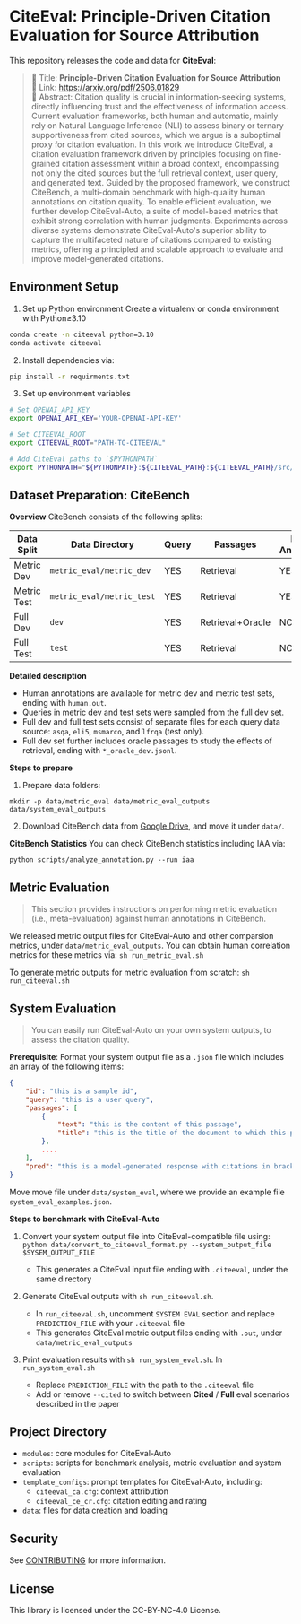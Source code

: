 # CiteEval: Principle-Driven Citation Evaluation for Source Attribution
This repository releases the code and data for **CiteEval**:

> 📃 Title: **Principle-Driven Citation Evaluation for Source Attribution** <br>
> 🔗 Link: https://arxiv.org/pdf/2506.01829 <br>
> 🤔 Abstract: Citation quality is crucial in information-seeking systems, directly influencing trust and the effectiveness of information access. Current evaluation frameworks, both human and automatic, mainly rely on Natural Language Inference (NLI) to assess binary or ternary supportiveness from cited sources, which we argue is a suboptimal proxy for citation evaluation. In this work we introduce CiteEval, a citation evaluation framework driven by principles focusing on fine-grained citation assessment within a broad context, encompassing not only the cited sources but the full retrieval context, user query, and generated text. Guided by the proposed framework, we construct CiteBench, a multi-domain benchmark with high-quality human annotations on citation quality. To enable efficient evaluation, we further develop CiteEval-Auto, a suite of model-based metrics that exhibit strong correlation with human judgments. Experiments across diverse systems demonstrate CiteEval-Auto's superior ability to capture the multifaceted nature of citations compared to existing metrics, offering a principled and scalable approach to evaluate and improve model-generated citations.

## Environment Setup
1. Set up Python environment
Create a virtualenv or conda environment with Python≥3.10

```bash
conda create -n citeeval python=3.10
conda activate citeeval
```

2. Install dependencies via:
```bash
pip install -r requirments.txt
```

3. Set up environment variables
```bash
# Set OPENAI_API_KEY 
export OPENAI_API_KEY='YOUR-OPENAI-API-KEY'

# Set CITEEVAL_ROOT
export CITEEVAL_ROOT="PATH-TO-CITEEVAL"

# Add CiteEval paths to `$PYTHONPATH`
export PYTHONPATH="${PYTHONPATH}:${CITEEVAL_PATH}:${CITEEVAL_PATH}/src/"
```

## Dataset Preparation: CiteBench

**Overview**
CiteBench consists of the following splits:

| Data Split             | Data Directory    | Query   |  Passages                     | Human Annotations|
| --------          | -------       |-------| ---------                     | ----------       |
| Metric Dev        | `metric_eval/metric_dev`  | YES    |    Retrieval      |        YES        |
| Metric Test       | `metric_eval/metric_test` | YES   |    Retrieval      |        YES       |
| Full Dev          | `dev`         | YES    | Retrieval+Oracle              |        NO       |
| Full Test         | `test`        | YES   |    Retrieval                  |        NO        |



**Detailed description**
- Human annotations are available for metric dev and metric test sets, ending with `human.out`.
- Queries in metric dev and test sets were sampled from the full dev set.
- Full dev and full test sets consist of separate files for each query data source: `asqa`, `eli5`, `msmarco`, and `lfrqa` (test only).
- Full dev set further includes oracle passages to study the effects of retrieval, ending with `*_oracle_dev.jsonl`.


**Steps to prepare**
1. Prepare data folders:
```
mkdir -p data/metric_eval data/metric_eval_outputs data/system_eval_outputs
```

2. Download CiteBench data from [Google Drive](https://drive.google.com/drive/folders/12Evj0f92wKz_7OGuuwq3KShTdSM8eu4v?usp=drive_link), and move it under `data/`.

**CiteBench Statistics**
You can check CiteBench statistics including IAA via: 

`python scripts/analyze_annotation.py --run iaa`

## Metric Evaluation
> This section provides instructions on performing metric evaluation (i.e., meta-evaluation) against human annotations in CiteBench.

We released metric output files for CiteEval-Auto and other comparsion metrics, under `data/metric_eval_outputs`.
You can obtain human correlation metrics for these metrics via: 
`sh run_metric_eval.sh`

To generate metric outputs for metric evaluation from scratch: `sh run_citeeval.sh`

## System Evaluation

> You can easily run CiteEval-Auto on your own system outputs, to assess the citation quality.

**Prerequisite**: Format your system output file as a `.json` file which includes an array of the following items: 
```json
{
    "id": "this is a sample id",
    "query": "this is a user query",
    "passages": [
        {
            "text": "this is the content of this passage",
            "title": "this is the title of the document to which this passage belongs (optional)"
        },
        ....
    ],
    "pred": "this is a model-generated response with citations in brackets"
}
```
Move move file under `data/system_eval`, where we provide an example file `system_eval_examples.json`.

**Steps to benchmark with CiteEval-Auto**

1. Convert your system output file into CiteEval-compatible file using:
`python data/convert_to_citeeval_format.py --system_output_file $SYSEM_OUTPUT_FILE`
    - This generates a CiteEval input file ending with `.citeeval`, under the same directory

2. Generate CiteEval outputs with `sh run_citeeval.sh`.
    - In `run_citeeval.sh`, uncomment `SYSTEM EVAL` section and replace `PREDICTION_FILE` with your `.citeeval` file
    - This generates CiteEval metric output files ending with `.out`, under `data/metric_eval_outputs`

3. Print evaluation results with `sh run_system_eval.sh`. In `run_system_eval.sh`
    - Replace `PREDICTION_FILE` with the path to the `.citeeval` file
    - Add or remove `--cited` to switch between **Cited** / **Full** eval scenarios described in the paper


## Project Directory
- `modules`: core modules for CiteEval-Auto
- `scripts`: scripts for benchmark analysis, metric evaluation and system evaluation
- `template_configs`: prompt templates for CiteEval-Auto, including: 
    - `citeeval_ca.cfg`: context attribution
    - `citeeval_ce_cr.cfg`: citation editing and rating
- `data`: files for data creation and loading

## Security

See [CONTRIBUTING](CONTRIBUTING.md#security-issue-notifications) for more information.

## License

This library is licensed under the CC-BY-NC-4.0 License.